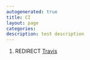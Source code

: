 ```yaml
---
autogenerated: true
title: CI
layout: page
categories: 
description: test description
---
```


1.  REDIRECT [Travis](Travis)
